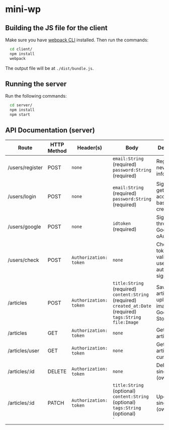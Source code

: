 # mini-wp

## Building the JS file for the client

Make sure you have [webpack CLI](https://www.npmjs.com/package/webpack-cli) installed. Then run the commands:

```bash
  cd client/
  npm install
  webpack
```

The output file will be at `./dist/bundle.js`.

## Running the server

Run the following commands:

```bash
  cd server/
  npm install
  npm start
```

## API Documentation (server)
| Route          | HTTP Method | Header(s)                | Body                            | Description                                                                                                                |
|----------------|-------------|--------------------------|---------------------------------|----------------------------------------------------------------------------------------------------------------------------|
| /users/register    | POST        | `none`                   | `email:String`<br>(required)<br>`password:String`<br>(required)   | Register with new user info.                                                              |
| /users/login    | POST        | `none`                   | `email:String`<br>(required)<br>`password:String`<br>(required)   | Sign in and get an access token based on credentials.                                    |
| /users/google     | POST         | `none`   | `idtoken`<br>(required)                            | Sign in through Google oAuth.                                                                                   |
| /users/check | POST         | `Authorization: token`   | `none`                            | Check if token is valid, and user can automatically sign in.                                                                                          |
| /articles     | POST        | `Authorization: token`   | `title:String`<br>(required)<br>`content:String`<br>(required)<br>`created_at:Date`<br>(required)<br>`tags:String`<br>`file:Image`<br> | Save a new article and upload cover image to Goole Cloud Storage.                                                      |
| /articles | GET      | `Authorization: token`   | `none`                            | Get all articles.                                                      |
| /articles/user  | GET         | `Authorization: token`   | `none` | Get all articles by current user.            |
| /articles/:id | DELETE       | `Authorization: token`   | `none` | Delete a single article (owner only).    |
| /articles/:id | PATCH       | `Authorization: token`   | `title:String`<br>(optional)<br>`content:String`<br>(optional)<br>`tags:String`<br>(optional)<br>` | Update a single article (owner only).   |